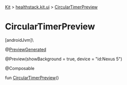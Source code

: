 
[Kit](../../kit.html) > [healthstack.kit.ui](index.html) > [CircularTimerPreview](-circular-timer-preview.html)



# CircularTimerPreview



[androidJvm]\




@[PreviewGenerated](../healthstack.kit.annotation/-preview-generated/index.html)



@Preview(showBackground = true, device = &quot;id:Nexus 5&quot;)



@Composable



fun [CircularTimerPreview](-circular-timer-preview.html)()





